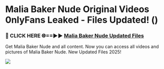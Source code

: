 # Malia Baker Nude Original Videos 0nlyFans Leaked - Files Updated! ()

<h3>🔴 CLICK HERE 🌐==►► <a href="https://tinyurl.com/2p9ay9w9" rel="nofollow">Malia Baker Nude Updated Files</a></h3>

Get Malia Baker Nude and all content. Now you can access all videos and pictures of Malia Baker Nude. New Updated Files 2025!

[![](https://i.imgur.com/KQgVmj3.gif)](https://tinyurl.com/2p9ay9w9)
